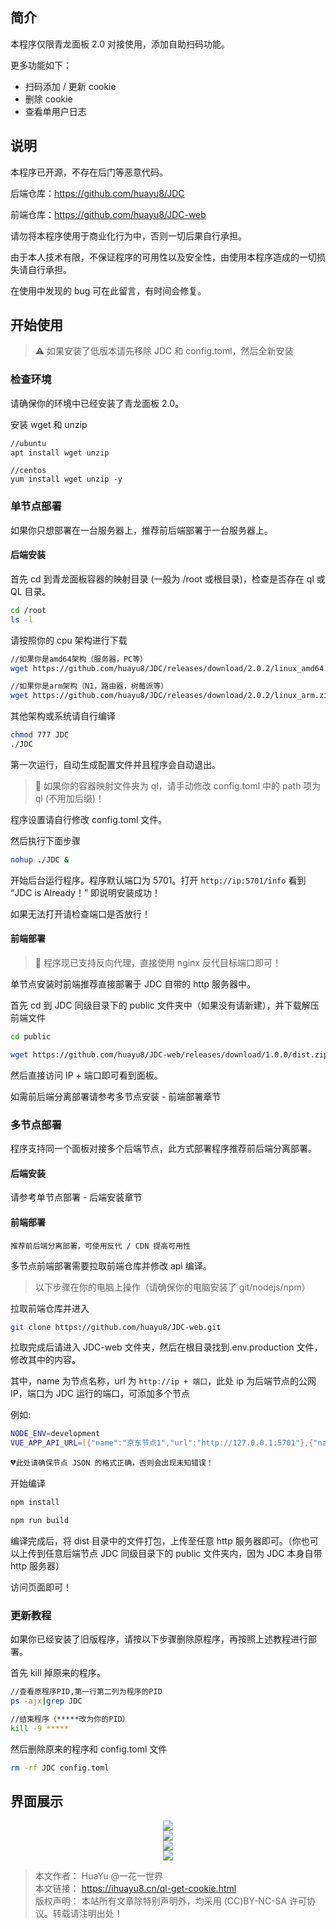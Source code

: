 ## 简介

本程序仅限青龙面板 2.0 对接使用，添加自助扫码功能。

更多功能如下：


- 扫码添加 / 更新 cookie
- 删除 cookie
- 查看单用户日志


## 说明

本程序已开源，不存在后门等恶意代码。

后端仓库：https://github.com/huayu8/JDC

前端仓库：https://github.com/huayu8/JDC-web

请勿将本程序使用于商业化行为中，否则一切后果自行承担。

由于本人技术有限，不保证程序的可用性以及安全性，由使用本程序造成的一切损失请自行承担。

在使用中发现的 bug 可在此留言，有时间会修复。

## 开始使用

> ⚠ 如果安装了低版本请先移除 JDC 和 config.toml，然后全新安装

### 检查环境

请确保你的环境中已经安装了青龙面板 2.0。

安装 wget 和 unzip

``` sh
//ubuntu
apt install wget unzip
```

```
//centos
yum install wget unzip -y
```

### 单节点部署

如果你只想部署在一台服务器上，推荐前后端部署于一台服务器上。

#### 后端安装

首先 cd 到青龙面板容器的映射目录 (一般为 /root 或根目录)，检查是否存在 ql 或 QL 目录。

``` sh
cd /root
ls -l
```

请按照你的 cpu 架构进行下载

``` sh
//如果你是amd64架构（服务器，PC等）
wget https://github.com/huayu8/JDC/releases/download/2.0.2/linux_amd64.zip && unzip linux_amd64.zip
```
``` sh
//如果你是arm架构（N1，路由器，树莓派等）
wget https://github.com/huayu8/JDC/releases/download/2.0.2/linux_arm.zip && unzip linux_arm.zip
```

其他架构或系统请自行编译

``` sh
chmod 777 JDC
./JDC
```

第一次运行，自动生成配置文件并且程序会自动退出。

> 🔵 如果你的容器映射文件夹为 ql，请手动修改 config.toml 中的 path 项为 ql (不用加后缀)！

程序设置请自行修改 config.toml 文件。

然后执行下面步骤

``` sh
nohup ./JDC &
```

开始后台运行程序。程序默认端口为 5701。打开 `http://ip:5701/info` 看到 “JDC is Already！” 即说明安装成功！

如果无法打开请检查端口是否放行！

#### 前端部署

> 🔵 程序现已支持反向代理，直接使用 nginx 反代目标端口即可！

单节点安装时前端推荐直接部署于 JDC 自带的 http 服务器中。

首先 cd 到 JDC 同级目录下的 public 文件夹中（如果没有请新建），并下载解压前端文件

``` sh
cd public

wget https://github.com/huayu8/JDC-web/releases/download/1.0.0/dist.zip && unzip dist.zip
```

然后直接访问 IP + 端口即可看到面板。

如需前后端分离部署请参考多节点安装 - 前端部署章节

### 多节点部署

程序支持同一个面板对接多个后端节点，此方式部署程序推荐前后端分离部署。

#### 后端安装
请参考单节点部署 - 后端安装章节

#### 前端部署

`推荐前后端分离部署，可使用反代 / CDN 提高可用性`

多节点前端部署需要拉取前端仓库并修改 api 编译。

> 以下步骤在你的电脑上操作（请确保你的电脑安装了 git/nodejs/npm）

拉取前端仓库并进入

``` sh
git clone https://github.com/huayu8/JDC-web.git
```

拉取完成后请进入 JDC-web 文件夹，然后在根目录找到.env.production 文件，修改其中的内容。

其中，name 为节点名称，url 为 `http://ip + 端口`，此处 ip 为后端节点的公网 IP，端口为 JDC 运行的端口，可添加多个节点

例如:

``` sh
NODE_ENV=development
VUE_APP_API_URL=[{"name":"京东节点1","url":"http://127.0.0.1:5701"},{"name":"京东节点2","url":"http://127.0.0.1:5702"}]
```

💔`此处请确保节点 JSON 的格式正确，否则会出现未知错误！`

开始编译

``` sh
npm install

npm run build
```

编译完成后，将 dist 目录中的文件打包，上传至任意 http 服务器即可。（你也可以上传到任意后端节点 JDC 同级目录下的 public 文件夹内，因为 JDC 本身自带 http 服务器）

访问页面即可！

### 更新教程

如果你已经安装了旧版程序，请按以下步骤删除原程序，再按照上述教程进行部署。

首先 kill 掉原来的程序。

``` sh
//查看原程序PID,第一行第二列为程序的PID
ps -ajx|grep JDC
```
``` sh
//结束程序（*****改为你的PID）
kill -9 *****
```

然后删除原来的程序和 config.toml 文件

``` sh
rm -rf JDC config.toml
```
## 界面展示
<div align="center"><img src="https://github.com/Oreomeow/VIP/blob/main/Icons/qinglong/JDC/JDC-1.png"></div>  
<div align="center"><img src="https://github.com/Oreomeow/VIP/blob/main/Icons/qinglong/JDC/JDC-2.png"></div>  
<div align="center"><img src="https://github.com/Oreomeow/VIP/blob/main/Icons/qinglong/JDC/JDC-3.png"></div>    
<div align="center"><img src="https://github.com/Oreomeow/VIP/blob/main/Icons/qinglong/JDC/JDC-4.png"></div>

> 本文作者： HuaYu @一花一世界  
> 本文链接： https://ihuayu8.cn/ql-get-cookie.html  
> 版权声明： 本站所有文章除特别声明外，均采用 (CC)BY-NC-SA 许可协议。转载请注明出处！

